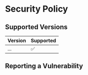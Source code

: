 # Security Policy

## Supported Versions

| Version | Supported          |
| ------- | ------------------ |
| ...     | :white_check_mark: |

## Reporting a Vulnerability
